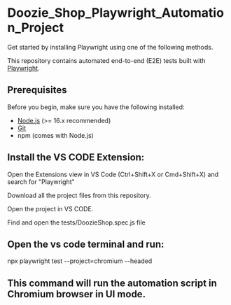 # Doozie_Shop_Playwright_Automation_Project

Get started by installing Playwright using one of the following methods.

This repository contains automated end-to-end (E2E) tests built with [Playwright](https://playwright.dev/).  

## Prerequisites

Before you begin, make sure you have the following installed:

- [Node.js](https://nodejs.org/) (>= 16.x recommended)
- [Git](https://git-scm.com/)
- npm (comes with Node.js)


## Install the VS CODE Extension: 
Open the Extensions view in VS Code (Ctrl+Shift+X or Cmd+Shift+X) and search for "Playwright"

Download all the project files from this repository.

Open the project in VS CODE.

Find and open the tests/DoozieShop.spec.js file

## Open the vs code terminal and run:
npx playwright test --project=chromium --headed

## This command will run the automation script in Chromium browser in UI mode.










